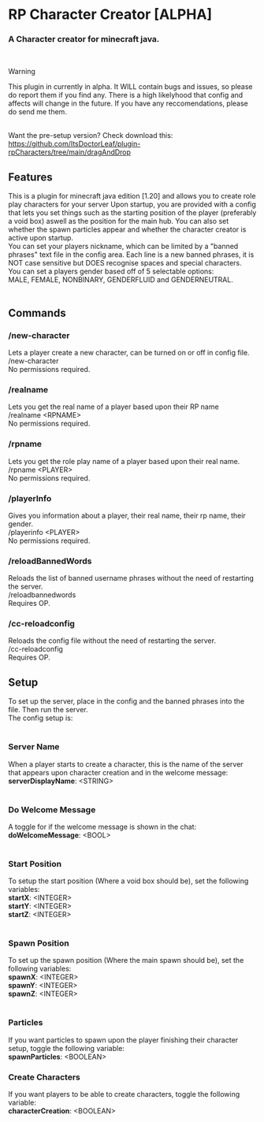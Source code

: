 # RP Character Creator [ALPHA]
### A Character creator for minecraft java.
<br>

> [!WARNING]
> This plugin in currently in alpha. It WILL contain bugs and issues, so please do report them if you find any.
> There is a high likelyhood that config and affects will change in the future. If you have any reccomendations, please do send me them.<br><br>

Want the pre-setup version? Check download this:<br>
https://github.com/ItsDoctorLeaf/plugin-rpCharacters/tree/main/dragAndDrop

## Features
This is a plugin for minecraft java edition [1.20] and allows you to create role play characters for your server
Upon startup, you are provided with a config that lets you set things such as the starting position of the player (preferably a void box) aswell as the position for the main hub. You can also set whether the spawn particles appear and whether the character creator is active upon startup.<br>
You can set your players nickname, which can be limited by a "banned phrases" text file in the config area. Each line is a new banned phrases, it is NOT case sensitive but DOES recognise spaces and special characters.<br>
You can set a players gender based off of 5 selectable options:<br> MALE, FEMALE, NONBINARY, GENDERFLUID and GENDERNEUTRAL.
<br><br>
## Commands
### /new-character
Lets a player create a new character, can be turned on or off in config file.<br>
/new-character<br>
No permissions required.<br>

### /realname
Lets you get the real name of a player based upon their RP name<br>
/realname \<RPNAME\><br>
No permissions required.<br>

### /rpname
Lets you get the role play name of a player based upon their real name.<br>
/rpname \<PLAYER\><br>
No permissions required.<br>

### /playerInfo
Gives you information about a player, their real name, their rp name, their gender.<br>
/playerinfo \<PLAYER\><br>
No permissions required.<br>

### /reloadBannedWords
Reloads the list of banned username phrases without the need of restarting the server.<br>
/reloadbannedwords<br>
Requires OP.<br>

### /cc-reloadconfig
Reloads the config file without the need of restarting the server.<br>
/cc-reloadconfig<br>
Requires OP.<br>

## Setup
To set up the server, place in the config and the banned phrases into the file. Then run the server.<br>
The config setup is:<br><br>

### Server Name
When a player starts to create a character, this is the name of the server that appears upon character creation and in the welcome message:<br>
<b>serverDisplayName</b>: \<STRING\><br>
<br>
### Do Welcome Message
A toggle for if the welcome message is shown in the chat:<br>
<b>doWelcomeMessage</b>: \<BOOL\><br>
<br>
### Start Position
To setup the start position (Where a void box should be), set the following variables:<br>
<b>startX</b>: \<INTEGER\><br>
<b>startY</b>: \<INTEGER\><br>
<b>startZ</b>: \<INTEGER\><br>
<br>
### Spawn Position
To set up the spawn position (Where the main spawn should be), set the following variables:<br>
<b>spawnX</b>: \<INTEGER\><br>
<b>spawnY</b>: \<INTEGER\><br>
<b>spawnZ</b>: \<INTEGER\><br>
<br>
### Particles
If you want particles to spawn upon the player finishing their character setup, toggle the following variable:<br>
<b>spawnParticles</b>: \<BOOLEAN\>
<br>
### Create Characters
If you want players to be able to create characters, toggle the following variable:<br>
<b>characterCreation</b>: \<BOOLEAN\>
